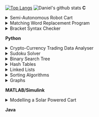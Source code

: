 [![Top Langs](https://github-readme-stats.vercel.app/api/top-langs/?username=Daniel-Waits&layout=compact)](https://github.com/Daniel-Waits/github-readme-stats)
![Daniel's github stats](https://github-readme-stats.vercel.app/api?username=Daniel-Waits&count_private=true)
**C**

<details>
<summary>Semi-Autonomous Robot Cart</summary/>
The robot was able to run in manual mode (with a controller) and autonomous mode, where it used range sensors to ensure it didnt hit the walls around it.
<object data="https://github.com/Daniel-Waits/DanielW/blob/main/MCP-Final-Report.pdf" width="700px" height="700px">
    <embed src=https://github.com/Daniel-Waits/DanielW/blob/main/MCP-Final-Report.pdf">
        <p>Report: <a href="https://github.com/Daniel-Waits/DanielW/blob/main/MCP-Final-Report.pdf">View Report</a>.</p>
    </embed>
</object>
                                                                                                           
<object data="https://github.com/Daniel-Waits/DanielW/blob/main/CartCode.c" type="application/pdf" width="700px" height="700px">
    <embed src=https://github.com/Daniel-Waits/DanielW/blob/main/CartCode.c">
        <p>Code: <a href="https://github.com/Daniel-Waits/DanielW/blob/main/CartCode.c">View Code</a>.</p>
    </embed>
</object>
</details>

<details>
<summary>Matching Word Replacement Program</summary/>
Performing pattern-matching replacements on a given string.
<object data="https://github.com/Daniel-Waits/DanielW/tree/main/C_Assignment_1" type="application/pdf" width="700px" height="700px">
    <embed src=https://github.com/Daniel-Waits/DanielW/tree/main/C_Assignment_1">
        <p>Program Files: <a href="https://github.com/Daniel-Waits/DanielW/tree/main/C_Assignment_1">View Files</a>.</p>
    </embed>
</object>
</details>
                                                                                                         
<details>
<summary>Bracket Syntax Checker</summary/>
Visually performs bracket-balance-checking on any given file.
<object data="https://github.com/Daniel-Waits/DanielW/tree/main/C_Assigment_2" type="application/pdf" width="700px" height="700px">
    <embed src=https://github.com/Daniel-Waits/DanielW/tree/main/C_Assigment_2">
        <p>Program Files: <a href="https://github.com/Daniel-Waits/DanielW/tree/main/C_Assigment_2">View Files</a>.</p>
    </embed>
</object>
</details>


**Python**

<details>
<summary>Crypto-Currency Trading Data Analyser</summary/>
Performs path finding to connect buyers and sellers from one crypto-currency to another.
<object data="https://github.com/Daniel-Waits/DanielW/blob/main/Python_Assignment/Report.pdf" width="700px" height="700px">
    <embed src=https://github.com/Daniel-Waits/DanielW/blob/main/Python_Assignment/Report.pdf">
        <p>Report: <a href="https://github.com/Daniel-Waits/DanielW/blob/main/Python_Assignment/Report.pdf">View Report</a>.</p>
    </embed>
</object>
                                                                                                           
<object data="https://github.com/Daniel-Waits/DanielW/tree/main/Python_Assignment" type="application/pdf" width="700px" height="700px">
    <embed src=https://github.com/Daniel-Waits/DanielW/tree/main/Python_Assignment">
        <p>Program Files: <a href="https://github.com/Daniel-Waits/DanielW/tree/main/Python_Assignment">View Files</a>.</p>
    </embed>
</object>
</details>

<details>
<summary>Sudoku Solver</summary/>
Uses backtracking/recursion to solve any Sudoku.
<object data="https://github.com/Daniel-Waits/DanielW/blob/main/Sudoku_DanielWaits.py" type="application/pdf" width="700px" height="700px">
    <embed src="https://github.com/Daniel-Waits/DanielW/blob/main/Sudoku_DanielWaits.py">
        <p>Code: <a href="https://github.com/Daniel-Waits/DanielW/blob/main/Sudoku_DanielWaits.py">View Code</a>.</p>
    </embed>
</object>
</details>

<details>
<summary>Binary Search Tree</summary/>
Implementation of a Binary Search Tree within Python.
<object data="https://github.com/Daniel-Waits/DanielW/blob/main/BinarySearchTree.py" type="application/pdf" width="700px" height="700px">
    <embed src=https://github.com/Daniel-Waits/DanielW/blob/main/BinarySearchTree.py">
        <p>Code: <a href="https://github.com/Daniel-Waits/DanielW/blob/main/BinarySearchTree.py">View Code</a>.</p>
    </embed>
</object>
</details>
                                                                                                
<details>
<summary>Hash Tables</summary/>
Implementation of a Hash Table within Python.
<object data="https://github.com/Daniel-Waits/DanielW/blob/main/hashTables.py" type="application/pdf" width="700px" height="700px">
    <embed src=https://github.com/Daniel-Waits/DanielW/blob/main/hashTables.py">
        <p>Code: <a href="https://github.com/Daniel-Waits/DanielW/blob/main/hashTables.py">View Code</a>.</p>
    </embed>
</object>
</details>
                                                                                          
<details>
<summary>Linked Lists</summary/>
Implementation of a Linked List within Python.
<object data="https://github.com/Daniel-Waits/DanielW/blob/main/linkedLists.py" type="application/pdf" width="700px" height="700px">
    <embed src=https://github.com/Daniel-Waits/DanielW/blob/main/linkedLists.py">
        <p>Code: <a href="https://github.com/Daniel-Waits/DanielW/blob/main/linkedLists.py">View Code</a>.</p>
    </embed>
</object>
</details>
                                                                                           
<details>
<summary>Sorting Algorithms</summary/>
Implementation and comparison of different sorting algorithms within Python.
<object data="https://github.com/Daniel-Waits/DanielW/blob/main/DSASorts.py" type="application/pdf" width="700px" height="700px">
    <embed src=https://github.com/Daniel-Waits/DanielW/blob/main/DSASorts.py">
        <p>Code: <a href="https://github.com/Daniel-Waits/DanielW/blob/main/DSASorts.py">View Code</a>.</p>
    </embed>
</object>
</details>
                                                                                        
<details>
<summary>Graphs</summary/>
Using a Linked List to create a Graph within Python.
<object data="https://github.com/Daniel-Waits/DanielW/blob/main/GraphLinkedList.py" type="application/pdf" width="700px" height="700px">
    <embed src=https://github.com/Daniel-Waits/DanielW/blob/main/GraphLinkedList.py">
        <p>Code: <a href="https://github.com/Daniel-Waits/DanielW/blob/main/GraphLinkedList.py">View Code</a>.</p>
    </embed>
</object>
</details>
                                                                                               

**MATLAB/Simulink**

<details>
<summary>Modelling a Solar Powered Cart</summary/>
Each subsystem was analysed and then modelled in order to predict the time it would take the cart to reach the top of a ramp.
<object data="https://github.com/Daniel-Waits/DanielW/blob/main/Matlab_Report.pdf" type="application/pdf" width="700px" height="700px">
    <embed src=https://github.com/Daniel-Waits/DanielW/blob/main/Matlab_Report.pdf">
        <p>Report: <a href="https://github.com/Daniel-Waits/DanielW/blob/main/Matlab_Report.pdf">View Report</a>.</p>
    </embed>
</object>
                                                                                                
<object data="https://github.com/Daniel-Waits/DanielW/blob/main/Simulink%20Model.slx" type="application/pdf" width="700px" height="700px">
    <embed src=https://github.com/Daniel-Waits/DanielW/blob/main/Simulink%20Model.slx">
        <p>Script/Model: <a href="https://github.com/Daniel-Waits/DanielW/blob/main/Simulink%20Model.slx">View Script/Model</a>.</p>
    </embed>
</object>                                                                                             
</details>
                                                                                                         
**Java**
                                                                                                         
